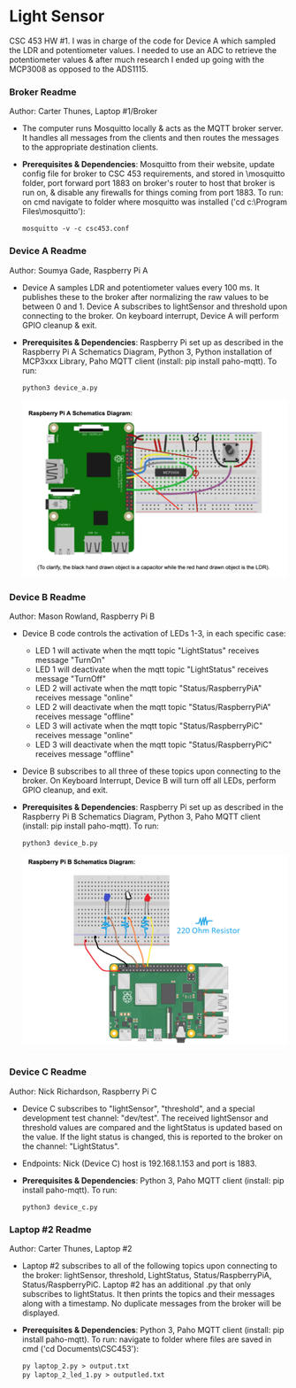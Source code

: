 # Light Sensor
CSC 453 HW #1. I was in charge of the code for Device A which sampled the LDR and potentiometer values. I needed to use an ADC to retrieve the potentiometer values & after much research I ended up going with the MCP3008 as opposed to the ADS1115.
### Broker Readme
Author: Carter Thunes, Laptop #1/Broker
* The computer runs Mosquitto locally & acts as the MQTT broker server. It handles all messages from the clients and then routes the messages to the appropriate destination clients.
* **Prerequisites & Dependencies**: Mosquitto from their website, update config file for broker to CSC 453 requirements, and stored in \mosquitto folder, port forward port 1883 on broker's router to host that broker is run on, & disable any firewalls for things coming from port 1883. To run: on cmd navigate to folder where mosquitto was installed ('cd c:\Program Files\mosquitto'):

      mosquitto -v -c csc453.conf
### Device A Readme
Author: Soumya Gade, Raspberry Pi A
* Device A samples LDR and potentiometer values every 100 ms. It publishes these to the broker after normalizing the raw values to be between 0 and 1. Device A subscribes to lightSensor and threshold upon connecting to the broker. On keyboard interrupt, Device A will perform GPIO cleanup & exit.
* **Prerequisites & Dependencies**: Raspberry Pi set up as described in the Raspberry Pi A Schematics Diagram, Python 3, Python installation of MCP3xxx Library, Paho MQTT client (install: pip install paho-mqtt). To run:

      python3 device_a.py
     <img src="https://github.com/soumyargade/lightSensor/blob/main/images/piA.png" width="500">

### Device B Readme
Author: Mason Rowland, Raspberry Pi B
* Device B code controls the activation of LEDs 1-3, in each specific case:
  * LED 1 will activate when the mqtt topic "LightStatus" receives message "TurnOn"
  * LED 1 will deactivate when the mqtt topic "LightStatus" receives message "TurnOff"
  * LED 2 will activate when the mqtt topic "Status/RaspberryPiA" receives message "online"
  * LED 2 will deactivate when the mqtt topic "Status/RaspberryPiA" receives message "offline"
  * LED 3 will activate when the mqtt topic "Status/RaspberryPiC" receives message "online"
  * LED 3 will deactivate when the mqtt topic "Status/RaspberryPiC" receives message "offline"
* Device B subscribes to all three of these topics upon connecting to the broker. On Keyboard Interrupt, Device B will turn off all LEDs, perform GPIO cleanup, and exit.
* **Prerequisites & Dependencies**: Raspberry Pi set up as described in the Raspberry Pi B Schematics Diagram, Python 3, Paho MQTT client (install: pip install paho-mqtt). To run:

      python3 device_b.py
     <img src="https://github.com/soumyargade/lightSensor/blob/main/images/piB.png" width="500">

### Device C Readme
Author: Nick Richardson, Raspberry Pi C
* Device C subscribes to "lightSensor", "threshold", and a special development test channel: "dev/test". The received lightSensor and threshold values are compared and the lightStatus is updated based on the value. If the light status is changed, this is reported to the broker on the channel: "LightStatus".
* Endpoints: Nick (Device C) host is 192.168.1.153 and port is 1883.
* **Prerequisites & Dependencies**: Python 3, Paho MQTT client (install: pip install paho-mqtt). To run:

      python3 device_c.py
### Laptop #2 Readme
Author: Carter Thunes, Laptop #2
* Laptop #2 subscribes to all of the following topics upon connecting to the broker: lightSensor, threshold, LightStatus, Status/RaspberryPiA, Status/RaspberryPiC. Laptop #2 has an additional .py that only subscribes to lightStatus. It then prints the topics and their messages along with a timestamp. No duplicate messages from the broker will be displayed.
* **Prerequisites & Dependencies**: Python 3, Paho MQTT client (install: pip install paho-mqtt). To run: navigate to folder where files are saved in cmd ('cd Documents\CSC453'):

      py laptop_2.py > output.txt
      py laptop_2_led_1.py > outputled.txt
